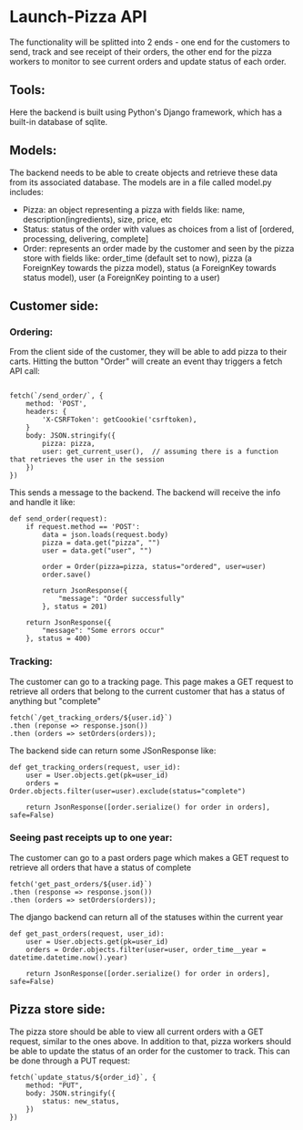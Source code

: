 # Launch-Pizza API

The functionality will be splitted into 2 ends - one end for the customers to send, track and see receipt of their orders, the other end for the pizza workers to monitor to see current orders and update status of each order. 

## Tools: 
Here the backend is built using Python's Django framework, which has a built-in database of sqlite.

## Models: 
The backend needs to be able to create objects and retrieve these data from its associated database. The models are in a file called model.py includes:
- Pizza: an object representing a pizza with fields like: name, description(ingredients), size, price, etc
- Status: status of the order with values as choices from a list of [ordered, processing, delivering, complete]
- Order: represents an order made by the customer and seen by the pizza store with fields like: order_time (default set to now), pizza (a ForeignKey towards the pizza model), status (a ForeignKey towards status model), user (a ForeignKey pointing to a user)

## Customer side:

### Ordering:
From the client side of the customer, they will be able to add pizza to their carts. Hitting the button "Order" will create an event thay triggers a fetch API call:

```

fetch(`/send_order/`, {
    method: 'POST',
    headers: {
        'X-CSRFToken': getCoookie('csrftoken),
    }
    body: JSON.stringify({
        pizza: pizza,
        user: get_current_user(),  // assuming there is a function that retrieves the user in the session
    })
})

```

This sends a message to the backend. The backend will receive the info and handle it like:

```
def send_order(request):
    if request.method == 'POST':
        data = json.loads(request.body)
        pizza = data.get("pizza", "")
        user = data.get("user", "")

        order = Order(pizza=pizza, status="ordered", user=user)
        order.save()
        
        return JsonResponse({
            "message": "Order successfully"
        }, status = 201)
    
    return JsonResponse({
        "message": "Some errors occur"
    }, status = 400)

```

### Tracking:

The customer can go to a tracking page. This page makes a GET request to retrieve all orders that belong to the current customer that has a status of anything but "complete"

```
fetch(`/get_tracking_orders/${user.id}`)
.then (reponse => response.json())
.then (orders => setOrders(orders));
```

The backend side can return some JSonResponse like:

```
def get_tracking_orders(request, user_id):
    user = User.objects.get(pk=user_id)
    orders = Order.objects.filter(user=user).exclude(status="complete")

    return JsonResponse([order.serialize() for order in orders], safe=False)
```

### Seeing past receipts up to one year:

The customer can go to a past orders page which makes a GET request to retrieve all orders that have a status of complete

```
fetch('get_past_orders/${user.id}`)
.then (response => response.json())
.then (orders => setOrders(orders));

```

The django backend can return all of the statuses within the current year

```
def get_past_orders(request, user_id):
    user = User.objects.get(pk=user_id)
    orders = Order.objects.filter(user=user, order_time__year = datetime.datetime.now().year)

    return JsonResponse([order.serialize() for order in orders], safe=False)
```

## Pizza store side:

The pizza store should be able to view all current orders with a GET request, similar to the ones above. In addition to that, pizza workers should be able to update the status of an order for the customer to track. This can be done through a PUT request:

```
fetch(`update_status/${order_id}`, {
    method: "PUT",
    body: JSON.stringify({
        status: new_status,
    })
})

```
